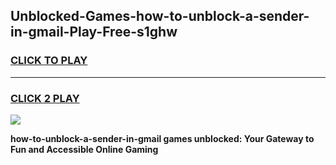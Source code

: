 
## Unblocked-Games-how-to-unblock-a-sender-in-gmail-Play-Free-s1ghw
<h3>
<a href="https://premium76.site?title=how-to-unblock-a-sender-in-gmail&ref=21A">CLICK TO PLAY</a></h3>
<hr>

<h3>
<a href="https://premium76.site?title=how-to-unblock-a-sender-in-gmail&ref=21A">CLICK 2 PLAY</a>
  
</h3>

<a href="https://premium76.site?title=how-to-unblock-a-sender-in-gmail&ref=21A"><img src="https://clearcache.store/games.png"></a>


**how-to-unblock-a-sender-in-gmail games unblocked: Your Gateway to Fun and Accessible Online Gaming**
